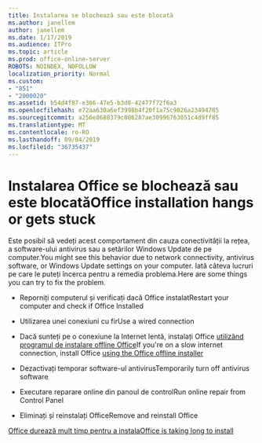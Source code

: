 ```yaml
---
title: Instalarea se blochează sau este blocată
ms.author: janellem
author: janellem
ms.date: 1/17/2019
ms.audience: ITPro
ms.topic: article
ms.prod: office-online-server
ROBOTS: NOINDEX, NOFOLLOW
localization_priority: Normal
ms.custom:
- "851"
- "2000020"
ms.assetid: b54d4f87-e366-47e5-b3d8-42477f72f6a3
ms.openlocfilehash: e72aa630a6ef3998b4f20f1a75c9826a23494705
ms.sourcegitcommit: a256e8680379c006287ae30996763051c4d9ff85
ms.translationtype: MT
ms.contentlocale: ro-RO
ms.lasthandoff: 09/04/2019
ms.locfileid: "36735437"
---
```

# <a name="office-installation-hangs-or-gets-stuck"></a><span data-ttu-id="a2495-102">Instalarea Office se blochează sau este blocată</span><span class="sxs-lookup"><span data-stu-id="a2495-102">Office installation hangs or gets stuck</span></span>

<span data-ttu-id="a2495-103">Este posibil să vedeți acest comportament din cauza conectivității la rețea, a software-ului antivirus sau a setărilor Windows Update de pe computer.</span><span class="sxs-lookup"><span data-stu-id="a2495-103">You might see this behavior due to network connectivity, antivirus software, or Windows Update settings on your computer.</span></span> <span data-ttu-id="a2495-104">Iată câteva lucruri pe care le puteți încerca pentru a remedia problema.</span><span class="sxs-lookup"><span data-stu-id="a2495-104">Here are some things you can try to fix the problem.</span></span>
  
- <span data-ttu-id="a2495-105">Reporniți computerul și verificați dacă Office instalat</span><span class="sxs-lookup"><span data-stu-id="a2495-105">Restart your computer and check if Office Installed</span></span>

- <span data-ttu-id="a2495-106">Utilizarea unei conexiuni cu fir</span><span class="sxs-lookup"><span data-stu-id="a2495-106">Use a wired connection</span></span>

- <span data-ttu-id="a2495-107">Dacă sunteți pe o conexiune la Internet lentă, instalați Office [utilizând programul de instalare offline Office](https://support.office.com/article/f0a85fe7-118f-41cb-a791-d59cef96ad1c?wt.mc_id=Alchemy_ClientDIA)</span><span class="sxs-lookup"><span data-stu-id="a2495-107">If you're on a slow internet connection, install Office [using the Office offline installer](https://support.office.com/article/f0a85fe7-118f-41cb-a791-d59cef96ad1c?wt.mc_id=Alchemy_ClientDIA)</span></span>

- <span data-ttu-id="a2495-108">Dezactivați temporar software-ul antivirus</span><span class="sxs-lookup"><span data-stu-id="a2495-108">Temporarily turn off antivirus software</span></span>

- <span data-ttu-id="a2495-109">Executare reparare online din panoul de control</span><span class="sxs-lookup"><span data-stu-id="a2495-109">Run online repair from Control Panel</span></span>

- <span data-ttu-id="a2495-110">Eliminați și reinstalați Office</span><span class="sxs-lookup"><span data-stu-id="a2495-110">Remove and reinstall Office</span></span>

[<span data-ttu-id="a2495-111">Office durează mult timp pentru a instala</span><span class="sxs-lookup"><span data-stu-id="a2495-111">Office is taking long to install</span></span>](https://support.office.com/article/0f09f357-3fef-42a6-b8aa-cef4c6c44bdf?wt.mc_id=Alchemy_ClientDIA)
  